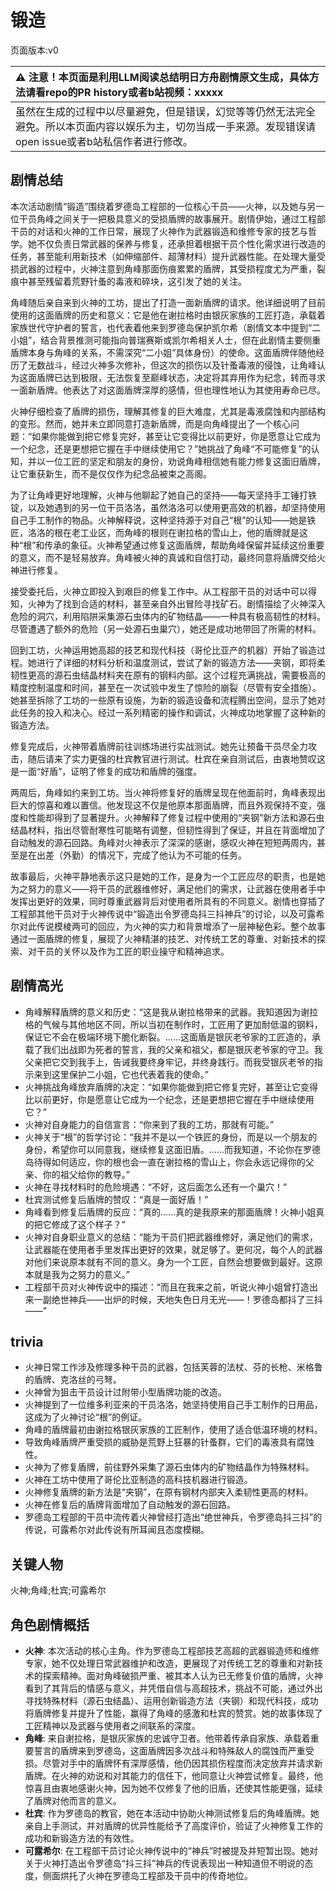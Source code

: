# 锻造
页面版本:v0
 

| :warning: 注意！本页面是利用LLM阅读总结明日方舟剧情原文生成，具体方法请看repo的PR history或者b站视频：xxxxx           |
|:----------------------------|
| 虽然在生成的过程中以尽量避免，但是错误，幻觉等等仍然无法完全避免。所以本页面内容以娱乐为主，切勿当成一手来源。发现错误请open issue或者b站私信作者进行修改。|



## 剧情总结
本次活动剧情“锻造”围绕着罗德岛工程部的一位核心干员——火神，以及她与另一位干员角峰之间关于一把极具意义的受损盾牌的故事展开。剧情伊始，通过工程部干员的对话和火神的工作日常，展现了火神作为武器锻造和维修专家的技艺与哲学。她不仅负责日常武器的保养与修复，还承担着根据干员个性化需求进行改造的任务，甚至能利用新技术（如伸缩部件、超薄材料）提升武器性能。在处理大量受损武器的过程中，火神注意到角峰那面伤痕累累的盾牌，其受损程度尤为严重，裂痕中甚至残留着荒野针蚤的毒液和碎块，这引发了她的关注。

角峰随后亲自来到火神的工坊，提出了打造一面新盾牌的请求。他详细说明了目前使用的这面盾牌的历史和意义：它是他在谢拉格时由银灰家族的工匠打造，承载着家族世代守护者的誓言，也代表着他来到罗德岛保护凯尔希（剧情文本中提到“二小姐”，结合背景推测可能指向普瑞赛斯或凯尔希相关人士，但在此剧情主要侧重盾牌本身与角峰的关系，不需深究“二小姐”具体身份）的使命。这面盾牌伴随他经历了无数战斗，经过火神多次修补，但这次的损伤以及针蚤毒液的侵蚀，让角峰认为这面盾牌已达到极限，无法恢复至巅峰状态，决定将其弃用作为纪念，转而寻求一面新盾牌。他表达了对这面盾牌深厚的感情，但也理性地认为其使用寿命已尽。

火神仔细检查了盾牌的损伤，理解其修复的巨大难度，尤其是毒液腐蚀和内部结构的变形。然而，她并未立即同意打造新盾牌，而是向角峰提出了一个核心问题：“如果你能做到把它修复完好，甚至让它变得比以前更好，你是愿意让它成为一个纪念，还是更想把它握在手中继续使用它？”她挑战了角峰“不可能修复”的认知，并以一位工匠的坚定和朋友的身份，劝说角峰相信她有能力修复这面旧盾牌，让它重获新生，而不是仅仅作为纪念品被束之高阁。

为了让角峰更好地理解，火神与他聊起了她自己的坚持——每天坚持手工锤打铁锭，以及她遇到的另一位干员洛洛，虽然洛洛可以使用更高效的机器，却坚持使用自己手工制作的物品。火神解释说，这种坚持源于对自己“根”的认知——她是铁匠，洛洛的根在老工业区，而角峰的根则在谢拉格的雪山上，他的盾牌就是这种“根”和传承的象征。火神希望通过修复这面盾牌，帮助角峰保留并延续这份重要的意义，而不是轻易放弃。角峰被火神的真诚和自信打动，最终同意将盾牌交给火神进行修复。

接受委托后，火神立即投入到艰巨的修复工作中。从工程部干员的对话中可以得知，火神为了找到合适的材料，甚至亲自外出冒险寻找矿石。剧情描绘了火神深入危险的洞穴，利用陷阱采集源石虫体内的矿物结晶——一种具有极高韧性的材料。尽管遭遇了额外的危险（另一处源石虫巢穴），她还是成功地带回了所需的材料。

回到工坊，火神运用她高超的技艺和现代科技（哥伦比亚产的机器）开始了锻造过程。她进行了详细的材料分析和温度测试，尝试了新的锻造方法——夹钢，即将柔韧性更高的源石虫结晶材料夹在原有的钢料内部。这个过程充满挑战，需要极高的精度控制温度和时间，甚至在一次试验中发生了惊险的崩裂（尽管有安全措施）。她甚至拆除了工坊的一些原有设施，为新的锻造设备和流程腾出空间，显示了她对此任务的投入和决心。经过一系列精密的操作和调试，火神成功地掌握了这种新的锻造方法。

修复完成后，火神带着盾牌前往训练场进行实战测试。她先让预备干员尽全力攻击，随后请来了实力更强的杜宾教官进行测试。杜宾在亲自测试后，由衷地赞叹这是一面“好盾”，证明了修复的成功和盾牌的强度。

两周后，角峰如约来到工坊。当火神将修复好的盾牌呈现在他面前时，角峰表现出巨大的惊喜和难以置信。他发现这不仅是他原本那面盾牌，而且外观保持不变，强度和性能却得到了显著提升。火神解释了修复过程中使用的“夹钢”新方法和源石虫结晶材料，指出尽管耐寒性可能略有调整，但韧性得到了保证，并且在背面增加了自动触发的源石回路。角峰对火神表示了深深的感谢，感叹火神在短短两周内，甚至是在出差（外勤）的情况下，完成了他认为不可能的任务。

故事最后，火神平静地表示这只是她的工作，是身为一个工匠应尽的职责，也是她为之努力的意义——将干员的武器维修好，满足他们的需求，让武器在使用者手中发挥出更好的效果，同时尊重武器背后对使用者所具有的不同意义。剧情也穿插了工程部其他干员对于火神传说中“锻造出令罗德岛抖三抖神兵”的讨论，以及可露希尔对此传说模棱两可的回应，为火神的实力和背景增添了一层神秘色彩。整个故事通过一面盾牌的修复，展现了火神精湛的技艺、对传统工艺的尊重、对新技术的探索、对干员的关怀以及作为工匠的职业操守和精神追求。
## 剧情高光
*   角峰解释盾牌的意义和历史：“这是我从谢拉格带来的武器。我知道因为谢拉格的气候与其他地区不同，所以当初在制作时，工匠用了更加耐低温的钢料，保证它不会在极端环境下脆化断裂。......这面盾是银灰老爷家的工匠造的，承载了我们出战即为死者的誓言，我的父亲和祖父，都是银灰老爷家的守卫。我父亲把它交到我手上，告诫我要终身牢记，并终身践行。而我受银灰老爷的指示来到这里保护二小姐，它也代表着我的使命。”
*   火神挑战角峰放弃盾牌的决定：“如果你能做到把它修复完好，甚至让它变得比以前更好，你是愿意让它成为一个纪念，还是更想把它握在手中继续使用它？”
*   火神对自身能力的自信宣言：“你来到了我的工坊，那就有可能。”
*   火神关于“根”的哲学讨论：“我并不是以一个铁匠的身份，而是以一个朋友的身份，希望你可以同意我，继续修复这面旧盾。......而我知道，不论你在罗德岛待得如何适应，你的根也会一直在谢拉格的雪山上，你会永远记得你的父亲、你的祖父给你的教导。”
*   火神在寻找材料时的危险境遇：“不好，这后面怎么还有一个巢穴！”
*   杜宾测试修复后盾牌的赞叹：“真是一面好盾！”
*   角峰看到修复后盾牌的反应：“真的......真的是我原来的那面盾牌！火神小姐真的把它修成了这个样子？”
*   火神对自身职业意义的总结：“能为干员们把武器维修好，满足他们的需求，让武器能在使用者手里发挥出更好的效果，就足够了。更何况，每个人的武器对他们来说原本就有不同的意义。身为一个工匠，自然会想要做到最好。这原本就是我为之努力的意义。”
*   工程部干员对火神传说中的描述：“而且在我来之前，听说火神小姐曾打造出来一副绝世神兵——出炉的时候，天地失色日月无光——！罗德岛都抖了三抖——”
## trivia
*   火神日常工作涉及修理多种干员的武器，包括芙蓉的法杖、芬的长枪、米格鲁的盾牌、克洛丝的弓弩。
*   火神曾为狙击干员设计过附带小型盾牌功能的改造。
*   火神提到了一位维多利亚来的干员洛洛，她坚持使用自己手工制作的日用品，这成为了火神讨论“根”的例证。
*   角峰的盾牌最初由谢拉格银灰家族的工匠制作，使用了适合低温环境的材料。
*   导致角峰盾牌严重受损的威胁是荒野上狂暴的针蚤群，它们的毒液具有腐蚀性。
*   火神为了修复盾牌，前往野外采集了源石虫体内的矿物结晶作为特殊材料。
*   火神在工坊中使用了哥伦比亚制造的高科技机器进行锻造。
*   火神修复盾牌的新方法是“夹钢”，在原有钢材内部夹入柔韧性更高的材料。
*   火神在修复后的盾牌背面增加了自动触发的源石回路。
*   罗德岛工程部的干员中流传着火神曾经打造出“绝世神兵，令罗德岛抖三抖”的传说，可露希尔对此传说有所耳闻且态度模糊。
## 关键人物
火神;角峰;杜宾;可露希尔
## 角色剧情概括
-   **火神**: 本次活动的核心主角。作为罗德岛工程部技艺高超的武器锻造师和维修专家，她不仅处理日常武器维护和改造，更展现了对传统工艺的尊重和对新技术的探索精神。面对角峰破损严重、被其本人认为已无修复价值的盾牌，火神看到了其背后的情感与意义，并凭借自信与高超技术，挑战不可能，通过外出寻找特殊材料（源石虫结晶）、运用创新锻造方法（夹钢）和现代科技，成功将盾牌修复并提升了性能，赢得了角峰的感激和杜宾的赞赏。她的故事体现了工匠精神以及武器与使用者之间联系的深度。
-   **角峰**: 来自谢拉格，是银灰家族的忠诚守卫者。他带着传承自家族、承载着重要誓言的盾牌来到罗德岛，这面盾牌因多次战斗和特殊敌人的腐蚀而严重受损。尽管对手中的盾牌怀有深厚感情，他仍因其损伤程度而决定放弃并请求新盾牌。在火神的劝说和对其能力的信任下，他同意让火神尝试修复。最终，他惊喜且由衷地感谢火神，因为她不仅修复了他的旧盾，还使其性能更强，延续了盾牌对他而言的意义。
-   **杜宾**: 作为罗德岛的教官，她在本活动中协助火神测试修复后的角峰盾牌。她亲自上手测试，并对盾牌的优异性能给予了高度评价，验证了火神修复工作的成功和新锻造方法的有效性。
-   **可露希尔**: 在工程部干员讨论火神传说中的“神兵”时被提及并短暂出现。她对关于火神打造出令罗德岛“抖三抖”神兵的传说表现出一种知道但不明说的态度，侧面烘托了火神在罗德岛工程部及干员中的传奇地位。